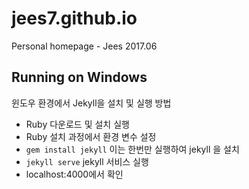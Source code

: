 # jees7.github.io
Personal homepage - Jees 2017.06

## Running on Windows
윈도우 환경에서 Jekyll을 설치 및 실행 방법
* Ruby 다운로드 및 설치 실행
* Ruby 설치 과정에서 환경 변수 설정
* `gem install jekyll` 이는 한번만 실행하여 jekyll 을 설치
* `jekyll serve` jekyll 서비스 실행
* localhost:4000에서 확인

